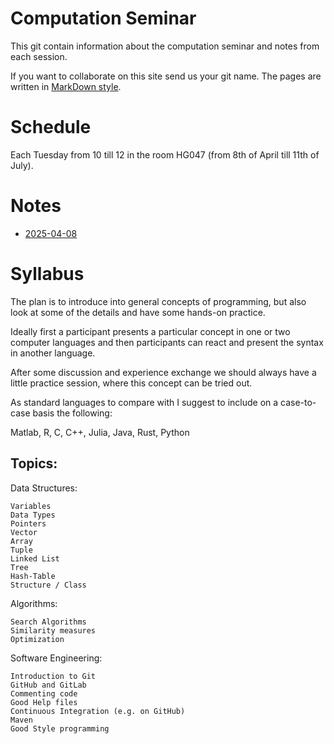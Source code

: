 # Computation Seminar

This git contain information about the computation seminar and notes from each session.

If you want to collaborate on this site send us your git name. The pages are written in [MarkDown style](https://google.github.io/styleguide/docguide/style.html).


# Schedule
Each Tuesday  from 10 till 12 in the room HG047 (from 8th of April till 11th of July). 

# Notes
- [2025-04-08](/doc/2025-04-08.md)


# Syllabus

The plan is to introduce into general concepts of programming, but also look at some of the details and have some hands-on practice.

Ideally first a participant presents a particular concept in one or two computer languages and then participants can react and present the syntax in another language.

After some discussion and experience exchange we should always have a little practice session, where this concept can be tried out.

As standard languages to compare with I suggest to include on a case-to-case basis the following:

Matlab, R, C, C++, Julia, Java, Rust, Python

 
## Topics:

Data Structures:
```
Variables
Data Types
Pointers
Vector
Array
Tuple
Linked List
Tree
Hash-Table
Structure / Class
```
Algorithms:
```
Search Algorithms
Similarity measures
Optimization
```
 

Software Engineering:
```
Introduction to Git
GitHub and GitLab
Commenting code
Good Help files
Continuous Integration (e.g. on GitHub)
Maven
Good Style programming
```


    